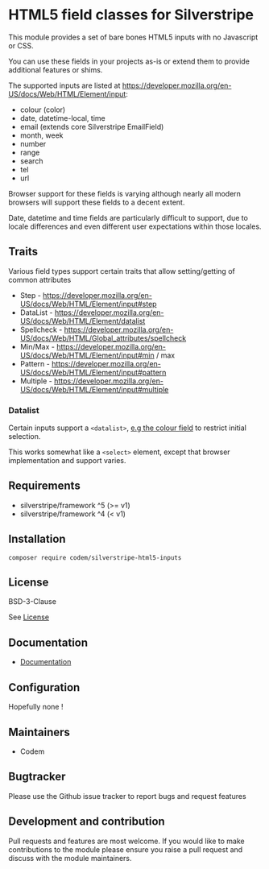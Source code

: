 # HTML5 field classes for Silverstripe

This module provides a set of bare bones HTML5 inputs with no Javascript or CSS.

You can use these fields in your projects as-is or extend them to provide additional features or shims.

The supported inputs are listed at https://developer.mozilla.org/en-US/docs/Web/HTML/Element/input:

+ colour (color)
+ date, datetime-local, time
+ email (extends core Silverstripe EmailField)
+ month, week
+ number
+ range
+ search
+ tel
+ url

Browser support for these fields is varying although nearly all modern browsers will support these fields to a decent extent.

Date, datetime and time fields are particularly difficult to support, due to locale differences and even different user expectations within those locales.

## Traits

Various field types support certain traits that allow setting/getting of common attributes

+ Step - https://developer.mozilla.org/en-US/docs/Web/HTML/Element/input#step
+ DataList - https://developer.mozilla.org/en-US/docs/Web/HTML/Element/datalist
+ Spellcheck - https://developer.mozilla.org/en-US/docs/Web/HTML/Global_attributes/spellcheck
+ Min/Max - https://developer.mozilla.org/en-US/docs/Web/HTML/Element/input#min / max
+ Pattern - https://developer.mozilla.org/en-US/docs/Web/HTML/Element/input#pattern
+ Multiple - https://developer.mozilla.org/en-US/docs/Web/HTML/Element/input#multiple

### Datalist

Certain inputs support a `<datalist>`, [e.g the colour field](./docs/en/002_inputs.md) to restrict initial selection.

This works somewhat like a `<select>` element, except that browser implementation and support varies.


## Requirements

+ silverstripe/framework ^5 (>= v1)
+ silverstripe/framework ^4 (< v1)

## Installation

```shell
composer require codem/silverstripe-html5-inputs
```

## License

BSD-3-Clause

See [License](./LICENSE.md)

## Documentation

* [Documentation](./docs/en/001_index.md)


## Configuration

Hopefully none !

## Maintainers

+ Codem

## Bugtracker

Please use the Github issue tracker to report bugs and request features

## Development and contribution

Pull requests and features are most welcome. If you would like to make contributions to the module please ensure you raise a pull request and discuss with the module maintainers.
